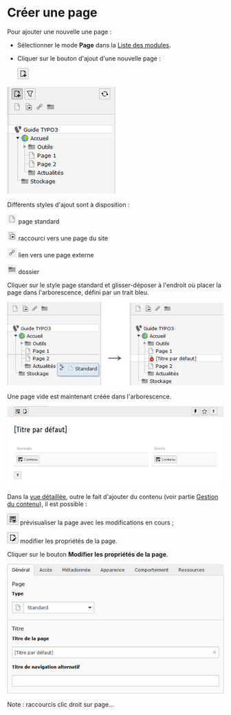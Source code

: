 # Créer une page

Pour ajouter une nouvelle une page :

* Sélectionner le mode **Page** dans la [Liste des modules](/présentation-de-typo3/se-reperer-dans-le-backend.md).
* Cliquer sur le bouton d'ajout d'une nouvelle page :

  ![](/assets/btn_add_page.png)

![](/assets/add_page.png)

Différents styles d'ajout sont à disposition :

![](/assets/add_page_s.png) page standard

![](/assets/add_page_r.png) raccourci vers une page du site

![](/assets/add_page_l.png) lien vers une page externe

![](/assets/add_page_d.png) dossier

Cliquer sur le style page standard et glisser-déposer à l'endroit où placer la page dans l'arborescence, défini par un trait bleu.

![](/assets/add_page_drop.png)

Une page vide est maintenant créée dans l'arborescence.

![](/assets/add_page_detail.png)

Dans la [vue détaillée](/présentation-de-typo3/se-reperer-dans-le-backend.md), outre le fait d'ajouter du contenu \(voir partie [Gestion du contenu](/types-de-contenu.md)\), il est possible :

![](/assets/add_page_preview.png) prévisualiser la page avec les modifications en cours ;

![](/assets/add_page_edit.png) modifier les propriétés de la page.

Cliquer sur le bouton **Modifier les propriétés de la page**.

![](/assets/add_page_edit_1.png)



Note : raccourcis clic droit sur page...

